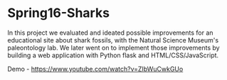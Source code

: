 # Spring16-Sharks
In this project we evaluated and ideated possible improvements for an educational site about shark fossils, with the Natural Science Museum's paleontology lab.
We later went on to implement those improvements by building a web application with Python flask and HTML/CSS/JavaScript.

Demo - https://www.youtube.com/watch?v=ZIbWuCwkGUo
